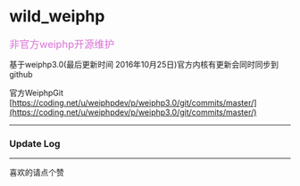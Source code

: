 # wild_weiphp
<font color=	#DA70D6 size=4>非官方weiphp开源维护</font>

基于weiphp3.0(最后更新时间 2016年10月25日)官方内核有更新会同时同步到github

官方WeiphpGit
[https://coding.net/u/weiphpdev/p/weiphp3.0/git/commits/master/](https://coding.net/u/weiphpdev/p/weiphp3.0/git/commits/master/)

***
### Update Log





***
喜欢的请点个赞
